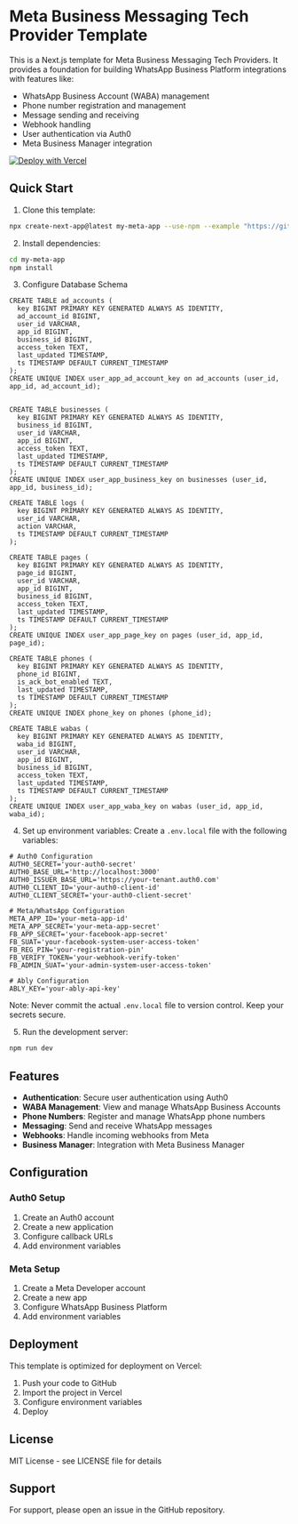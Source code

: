 # Meta Business Messaging Tech Provider Template

This is a Next.js template for Meta Business Messaging Tech Providers. It provides a foundation for building WhatsApp Business Platform integrations with features like:

- WhatsApp Business Account (WABA) management
- Phone number registration and management
- Message sending and receiving
- Webhook handling
- User authentication via Auth0
- Meta Business Manager integration


[![Deploy with Vercel](https://vercel.com/button)](https://vercel.com/new/clone?repository-url=https%3A%2F%2Fgithub.com%2Fklyngbaek%2Fbizmsgtp&env=AUTH0_SECRET,AUTH0_BASE_URL,AUTH0_ISSUER_BASE_URL,AUTH0_CLIENT_ID,AUTH0_CLIENT_SECRET,FB_APP_ID,FB_APP_SECRET,FB_BUSINESS_ID,FB_GRAPH_API_VERSION,FB_REG_PIN,FB_TP_CONFIG_IDS,FB_VERIFY_TOKEN,ABLY_KEY&envDescription=Variables%20to%20configure%20the%20app&envLink=https%3A%2F%2Fgithub.com%2Fklyngbaek%2Fbizmsgtp&products=%5B%7B%22type%22%3A%22integration%22%2C%22integrationSlug%22%3A%22neon%22%2C%22productSlug%22%3A%22neon%22%2C%22protocol%22%3A%22storage%22%2C%22group%22%3A%22postgres%22%7D%5D)


## Quick Start

1. Clone this template:
```bash
npx create-next-app@latest my-meta-app --use-npm --example "https://github.com/yourusername/bizmsgtp"
```

2. Install dependencies:
```bash
cd my-meta-app
npm install
```

3. Configure Database Schema
```
CREATE TABLE ad_accounts (
  key BIGINT PRIMARY KEY GENERATED ALWAYS AS IDENTITY,
  ad_account_id BIGINT,
  user_id VARCHAR,
  app_id BIGINT,
  business_id BIGINT,
  access_token TEXT,
  last_updated TIMESTAMP,
  ts TIMESTAMP DEFAULT CURRENT_TIMESTAMP
);
CREATE UNIQUE INDEX user_app_ad_account_key on ad_accounts (user_id, app_id, ad_account_id);


CREATE TABLE businesses (
  key BIGINT PRIMARY KEY GENERATED ALWAYS AS IDENTITY,
  business_id BIGINT,
  user_id VARCHAR,
  app_id BIGINT,
  access_token TEXT,
  last_updated TIMESTAMP,
  ts TIMESTAMP DEFAULT CURRENT_TIMESTAMP
);
CREATE UNIQUE INDEX user_app_business_key on businesses (user_id, app_id, business_id);

CREATE TABLE logs (
  key BIGINT PRIMARY KEY GENERATED ALWAYS AS IDENTITY,
  user_id VARCHAR,
  action VARCHAR,
  ts TIMESTAMP DEFAULT CURRENT_TIMESTAMP
);

CREATE TABLE pages (
  key BIGINT PRIMARY KEY GENERATED ALWAYS AS IDENTITY,
  page_id BIGINT,
  user_id VARCHAR,
  app_id BIGINT,
  business_id BIGINT,
  access_token TEXT,
  last_updated TIMESTAMP,
  ts TIMESTAMP DEFAULT CURRENT_TIMESTAMP
);
CREATE UNIQUE INDEX user_app_page_key on pages (user_id, app_id, page_id);

CREATE TABLE phones (
  key BIGINT PRIMARY KEY GENERATED ALWAYS AS IDENTITY,
  phone_id BIGINT,
  is_ack_bot_enabled TEXT,
  last_updated TIMESTAMP,
  ts TIMESTAMP DEFAULT CURRENT_TIMESTAMP
);
CREATE UNIQUE INDEX phone_key on phones (phone_id);

CREATE TABLE wabas (
  key BIGINT PRIMARY KEY GENERATED ALWAYS AS IDENTITY,
  waba_id BIGINT,
  user_id VARCHAR,
  app_id BIGINT,
  business_id BIGINT,
  access_token TEXT,
  last_updated TIMESTAMP,
  ts TIMESTAMP DEFAULT CURRENT_TIMESTAMP
);
CREATE UNIQUE INDEX user_app_waba_key on wabas (user_id, app_id, waba_id);

```

4. Set up environment variables:
Create a `.env.local` file with the following variables:
```env
# Auth0 Configuration
AUTH0_SECRET='your-auth0-secret'
AUTH0_BASE_URL='http://localhost:3000'
AUTH0_ISSUER_BASE_URL='https://your-tenant.auth0.com'
AUTH0_CLIENT_ID='your-auth0-client-id'
AUTH0_CLIENT_SECRET='your-auth0-client-secret'

# Meta/WhatsApp Configuration
META_APP_ID='your-meta-app-id'
META_APP_SECRET='your-meta-app-secret'
FB_APP_SECRET='your-facebook-app-secret'
FB_SUAT='your-facebook-system-user-access-token'
FB_REG_PIN='your-registration-pin'
FB_VERIFY_TOKEN='your-webhook-verify-token'
FB_ADMIN_SUAT='your-admin-system-user-access-token'

# Ably Configuration
ABLY_KEY='your-ably-api-key'
```

Note: Never commit the actual `.env.local` file to version control. Keep your secrets secure.

5. Run the development server:
```bash
npm run dev
```

## Features

- **Authentication**: Secure user authentication using Auth0
- **WABA Management**: View and manage WhatsApp Business Accounts
- **Phone Numbers**: Register and manage WhatsApp phone numbers
- **Messaging**: Send and receive WhatsApp messages
- **Webhooks**: Handle incoming webhooks from Meta
- **Business Manager**: Integration with Meta Business Manager

## Configuration

### Auth0 Setup
1. Create an Auth0 account
2. Create a new application
3. Configure callback URLs
4. Add environment variables

### Meta Setup
1. Create a Meta Developer account
2. Create a new app
3. Configure WhatsApp Business Platform
4. Add environment variables

## Deployment

This template is optimized for deployment on Vercel:

1. Push your code to GitHub
2. Import the project in Vercel
3. Configure environment variables
4. Deploy

## License

MIT License - see LICENSE file for details

## Support

For support, please open an issue in the GitHub repository.